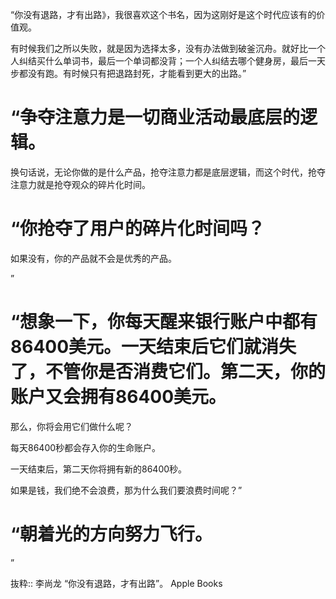 “你没有退路，才有出路》，我很喜欢这个书名，因为这刚好是这个时代应该有的价值观。

有时候我们之所以失败，就是因为选择太多，没有办法做到破釜沉舟。就好比一个人纠结买什么单词书，最后一个单词都没背；一个人纠结去哪个健身房，最后一天步都没有跑。有时候只有把退路封死，才能看到更大的出路。”

# “争夺注意力是一切商业活动最底层的逻辑。

换句话说，无论你做的是什么产品，抢夺注意力都是底层逻辑，而这个时代，抢夺注意力就是抢夺观众的碎片化时间。

# “你抢夺了用户的碎片化时间吗？

如果没有，你的产品就不会是优秀的产品。

”

# “想象一下，你每天醒来银行账户中都有86400美元。一天结束后它们就消失了，不管你是否消费它们。第二天，你的账户又会拥有86400美元。

那么，你将会用它们做什么呢？

每天86400秒都会存入你的生命账户。

一天结束后，第二天你将拥有新的86400秒。

如果是钱，我们绝不会浪费，那为什么我们要浪费时间呢？”

# “朝着光的方向努力飞行。

”

抜粋:: 李尚龙  “你没有退路，才有出路”。 Apple Books  
